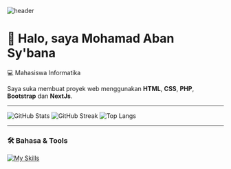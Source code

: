 ![header](https://capsule-render.vercel.app/api?type=waving&color=gradient&height=200&section=header&text=Mohamad%20Aban%20Sy'bana&fontSize=40&fontAlignY=35)

# 👋 Halo, saya Mohamad Aban Sy'bana  
💻 Mahasiswa Informatika 

Saya suka membuat proyek web menggunakan **HTML**, **CSS**, **PHP**, **Bootstrap** dan **NextJs**.  

---

![GitHub Stats](https://github-readme-stats.vercel.app/api?username=mohamadaban&show_icons=true&theme=tokyonight)
![GitHub Streak](https://github-readme-streak-stats.herokuapp.com/?user=mohamadaban&theme=tokyonight)
![Top Langs](https://github-readme-stats.vercel.app/api/top-langs/?username=mohamadaban&layout=compact&theme=tokyonight)

---

### 🛠️ Bahasa & Tools  
[![My Skills](https://skillicons.dev/icons?i=html,css,php,js,bootstrap,mysql,react)](https://skillicons.dev)

